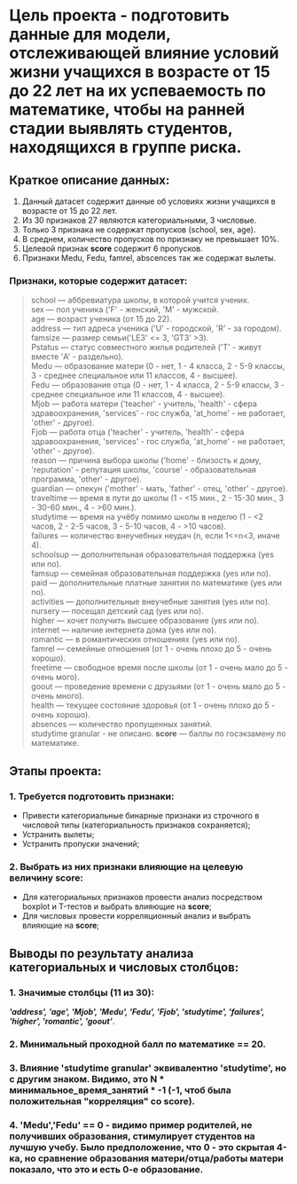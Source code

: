 # Цель проекта - подготовить данные для модели, отслеживающей влияние условий жизни учащихся в возрасте от 15 до 22 лет на их успеваемость по математике, чтобы на ранней стадии выявлять студентов, находящихся в группе риска.

## Краткое описание данных:  
1. Данный датасет содержит данные об условиях жизни учащихся в возрасте от 15 до 22 лет.
2. Из 30 признаков 27 являются категориальными, 3 числовые.
3. Только 3 признака не содержат пропусков (school, sex, age).
4. В среднем, количество пропусков по признаку не превышает 10%.
5. Целевой признак **score** содержит 6 пропусков. 	
6. Признаки Medu, Fedu, famrel, abscences так же содержат вылеты.
	
### Признаки, которые содержит датасет:

>school — аббревиатура школы, в которой учится ученик.  
>sex — пол ученика ('F' - женский, 'M' - мужской.  
>age — возраст ученика (от 15 до 22).  
>address — тип адреса ученика ('U' - городской, 'R' - за городом).  
>famsize — размер семьи('LE3' <= 3, 'GT3' >3).  
>Pstatus — статус совместного жилья родителей ('T' - живут вместе 'A' - раздельно).  
>Medu — образование матери (0 - нет, 1 - 4 класса, 2 - 5-9 классы, 3 - среднее специальное или 11 классов, 4 - высшее).  
>Fedu — образование отца (0 - нет, 1 - 4 класса, 2 - 5-9 классы, 3 - среднее специальное или 11 классов, 4 - высшее).  
>Mjob — работа матери ('teacher' - учитель, 'health' - сфера здравоохранения, 'services' - гос служба, 'at_home' - не работает, 'other' - другое).  
>Fjob — работа отца ('teacher' - учитель, 'health' - сфера здравоохранения, 'services' - гос служба, 'at_home' - не работает, 'other' - другое).  
>reason — причина выбора школы ('home' - близость к дому, 'reputation' - репутация школы, 'course' - образовательная программа, 'other' - другое).  
>guardian — опекун ('mother' - мать, 'father' - отец, 'other' - другое).  
>traveltime — время в пути до школы (1 - <15 мин., 2 - 15-30 мин., 3 - 30-60 мин., 4 - >60 мин.).  
>studytime — время на учёбу помимо школы в неделю (1 - <2 часов, 2 - 2-5 часов, 3 - 5-10 часов, 4 - >10 часов).  
>failures — количество внеучебных неудач (n, если 1<=n<3, иначе 4).  
>schoolsup — дополнительная образовательная поддержка (yes или no).  
>famsup — семейная образовательная поддержка (yes или no).  
>paid — дополнительные платные занятия по математике (yes или no).  
>activities — дополнительные внеучебные занятия (yes или no).  
>nursery — посещал детский сад (yes или no).  
>higher — хочет получить высшее образование (yes или no).  
>internet — наличие интернета дома (yes или no).  
>romantic — в романтических отношениях (yes или no).  
>famrel — семейные отношения (от 1 - очень плохо до 5 - очень хорошо).  
>freetime — свободное время после школы (от 1 - очень мало до 5 - очень мого).  
>goout — проведение времени с друзьями (от 1 - очень мало до 5 - очень много).  
>health — текущее состояние здоровья (от 1 - очень плохо до 5 - очень хорошо).  
>absences — количество пропущенных занятий.  
>studytime granular - не описано.
>**score** — баллы по госэкзамену по математике.  

## Этапы проекта:
### 1. Требуется подготовить признаки:     
* Привести категориальные бинарные признаки из строчного в числовой типы (категориальность признаков сохраняется);  
* Устранить вылеты;  
* Устранить пропуски значений;  
### 2. Выбрать из них признаки влияющие на целевую величину **score**:  
* Для категориальных признаков провести анализ посредством boxplot и T-тестов и выбрать влияющие на **score**;    
* Для числовых провести корреляционный анализ и выбрать влияющие на **score**;  

## Выводы по результату анализа категориальных и числовых столбцов:
### 1. Значимые столбцы (11 из 30):  
***'address', 'age', 'Mjob', 'Medu', 'Fedu', 'Fjob', 'studytime', 'failures', 'higher', 'romantic', 'goout'***.
### 2. Минимальный проходной балл по математике == 20.
### 3. Влияние 'studytime granular' эквивалентно 'studytime', но с другим знаком. Видимо, это N * минимальное_время_занятий * -1 (-1, чтоб была положительная "корреляция" со **score**). 
### 4. 'Medu','Fedu' == 0 - видимо пример родителей, не получивших образования, стимулирует студентов на лучшую учебу. Было предположение, что 0 - это скрытая 4-ка, но сравнение образования матери/отца/работы матери показало, что это и есть 0-е образование.